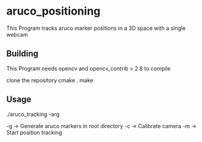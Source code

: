 # aruco_positioning

This Program tracks aruco marker positions in a 3D space with a single webcam


## Building

This Program needs opencv and opencv_contrib > 2.8 to compile

clone the repository
cmake .
make


## Usage

./aruco_tracking -arg

-g -> Generate aruco markers in root directory
-c -> Calibrate camera
-m -> Start position tracking
